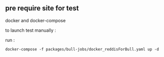 ## pre require site for test

docker and docker-compose

to launch test manually : 

run :

``` 
docker-compose -f packages/bull-jobs/docker_reddisForBull.yaml up -d
```